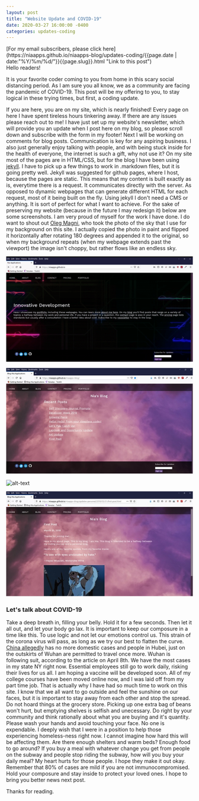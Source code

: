 ```yaml
---
layout: post
title: "Website Update and COVID-19"
date: 2020-03-27 16:00:00 -0400
categories: updates-coding
---
```

<!-- Need to copy/paste to each post: -->
<div class="feed" markdown="1">
 [For my email subscribers, please click here](https://niaapps.github.io/niaapps-blog/updates-coding/{{page.date | date:"%Y/%m/%d/"}}{{page.slug}}.html "Link to this post")
</div>
Hello readers!

It is your favorite coder coming to you from home in this scary social distancing period. As I am sure you all know, we as a community are facing the pandemic of COVID-19. This post will be my offering to you, to stay logical in these trying times, but first, a coding update.

If you are here, you are on my site, which is nearly finished! Every page on here I have spent tireless hours 
tinkering away. If there are any issues please reach out to me! I have just set up my website's newsletter, which will provide you an update when I post here on my blog, so please scroll down and subscribe with the form in my footer! Next I will be working on comments for blog posts. Communication is key for any aspiring business. I also just generally enjoy talking with people, and with being stuck inside for the health of everyone, the internet is such a gift, why not use it? On my site most of the pages are in HTML/CSS, but for the blog I have been using <a href="https://jekyllrb.com/" target="_blank" title="">jekyll</a>. I have to pick up a few things to work in .markdown files, but it is going pretty well. Jekyll was suggested for github pages, where I host, because the pages are static. This means that my content is built exactly as is, everytime there is a request. It communicates directly with the server. As opposed to dynamic webpages that can generate different HTML for each request, most of it being built on the fly. Using jekyll I don't need a CMS or anything. It is sort of perfect for what I want to achieve. For the sake of preserving my website (because in the future I may redesign it) below are some screenshots. I am very proud of myself for the work I have done. I do want to shout out <a href="https://www.pexels.com/@oleg-magni" target="_blank" title="">Oleg Magni</a>, who took the photo of the sky that I use for my background on this site. I actually copied the photo in paint and flipped it horizontally after rotating 180 degrees and appended it to the original, so when my background repeats (when my webpage extends past the viewport) the image isn't choppy, but rather flows like an endless sky.

<div class="scale-img">

![alt-text](/images/w1.gif "Home Page") 
</div>


<div class="scale-img">

 ![alt-text](/images/w2.jpg "Blog")
</div>


<div class="scale-img">

![alt-text](/images/w3.gif "Portfolio Page")
</div>


<div class="scale-img">

 ![alt-text](/images/w4.jpg "Blog post")
 
</div>


### Let's talk about COVID-19
Take a deep breath in, filling your belly. Hold it for a few seconds. Then let it all out, and let your body go lax. It is important to keep our composure in a time like this. To use logic and not let our emotions control us. This strain of the corona virus will pass, as long as we try our best to flatten the curve. 
<a href="https://www.theguardian.com/world/2020/mar/25/chinas-premier-warns-local-officials-not-to-cover-up-new-covid-19-cases-as-hubei-reopens" target="blank">China allegedly</a> has no more domestic cases and people in Hubei, just on the outskirts of Wuhan are permitted to travel once more. Wuhan is following suit, according to the article on April 8th. We have the most cases in my state NY right now. Essential employees still go to work daily, risking their lives for us all. I am hoping a vaccine will be developed soon. All of my college courses have been moved online now, and I was laid off from my part time job. That is actually why I have had so much time to work on this site. I know that we all want to go outside and feel the sunshine on our faces, but it is important to stay away from each other and stop the spread. Do not hoard things at the grocery store. Picking up one extra bag of beans won't hurt, but emptying shelves is selfish and unecessary. Do right by your community and think rationally about what you are buying and it's quantity. Please wash your hands and avoid touching your face. No one is expendable. I deeply wish that I were in a position to help those experiencing homeless-ness right now. I cannot imagine how hard this will be affecting them. Are there enough shelters and warm beds? Enough food to go around? If you buy a meal with whatever change you get from people on the subway and people stop riding the subway, how will you buy your daily meal? My heart hurts for those people. I hope they make it out okay. Remember that 80% of cases are mild if you are not immunocompromised. Hold your composure and stay inside to protect your loved ones. I hope to bring you better news next post.

Thanks for reading.
